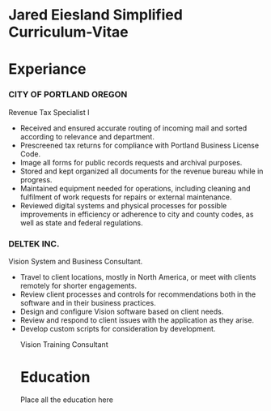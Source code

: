 # Jared Eiesland Simplified Curriculum-Vitae
<html>
  <Body>
    <h1>Experiance</h1>
      <h3>CITY OF PORTLAND OREGON</h3>
       <p>Revenue Tax Specialist I</p>
          <ul>
            <li> Received and ensured accurate routing of incoming mail and sorted according to relevance and department.</li>
            <li>Prescreened tax returns for compliance with Portland Business License Code. </li>
            <li>Image all forms for public records requests and archival purposes.  </li>
            <li> Stored and kept organized all documents for the revenue bureau while in progress.</li>
            <li>Maintained equipment needed for operations, including cleaning and fulfilment of work requests for repairs or external maintenance.</li> 
            <li>Reviewed digital systems and physical processes for possible improvements in efficiency or adherence to city and county codes, as well as state and federal regulations. </li>
    </ul> 
<h3>DELTEK INC.</h3>
<p>Vision System and Business Consultant.</p>
<ul>
  <li>Travel to client locations, mostly in North America, or meet with clients remotely for shorter engagements.</li>
<li>Review client processes and controls for recommendations both in the software and in their business practices.</li>
<li>Design and configure Vision software based on client needs.</li>
<li>Review and respond to client issues with the application as they arise.</li>
<li>Develop custom scripts for consideration by development.</li>
  <p>Vision Training Consultant</p>
  



   <h1>Education</h1>
    <p>Place all the education here</p>
    </body>
  </html>

